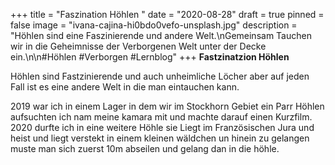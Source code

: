 +++
title = "Faszination Höhlen "
date = "2020-08-28"
draft = true
pinned = false
image = "ivana-cajina-hi0bdo0vefo-unsplash.jpg"
description = "Höhlen sind eine Faszinierende und andere Welt.\nGemeinsam Tauchen wir in die Geheimnisse der Verborgenen Welt unter der Decke ein.\n\n#Höhlen #Verborgen #Lernblog"
+++
**Fastzinatzion Höhlen**

Höhlen sind Fastzinierende und auch unheimliche Löcher aber auf jeden Fall ist es eine andere Welt in die man eintauchen kann. 

2019 war ich in einem Lager in dem wir im Stockhorn Gebiet ein Parr Höhlen aufsuchten ich nam meine kamara mit und machte darauf einen Kurzfilm. 2020 durfte ich in eine weitere Höhle sie Liegt im Französischen Jura und heist  und liegt verstekt in einem kleinen wäldchen un hinein zu gelangen muste man sich zuerst 10m abseilen und gelang dan in die höhle.
